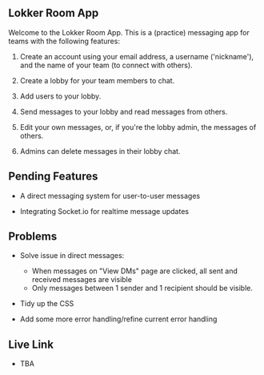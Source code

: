 ## Lokker Room App

Welcome to the Lokker Room App. This is a (practice) messaging app for teams with the following features:

1. Create an account using your email address, a username ('nickname'), and the name of your team (to connect with others).

2. Create a lobby for your team members to chat.

3. Add users to your lobby.

4. Send messages to your lobby and read messages from others.

5. Edit your own messages, or, if you're the lobby admin, the messages of others.

6. Admins can delete messages in their lobby chat.

## Pending Features

- A direct messaging system for user-to-user messages

- Integrating Socket.io for realtime message updates

## Problems

- Solve issue in direct messages:
    - When messages on "View DMs" page are clicked, all sent and received messages are visible
    - Only messages between 1 sender and 1 recipient should be visible.

- Tidy up the CSS

- Add some more error handling/refine current error handling

## Live Link

- TBA
